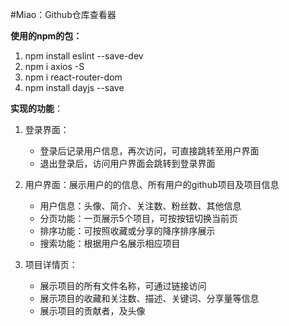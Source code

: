 #Miao：Github仓库查看器

**使用的npm的包：**

1.   npm install eslint --save-dev
2.   npm i axios -S
3.   npm i react-router-dom
4.   npm install dayjs --save

**实现的功能**：

1. 登录界面：

   - 登录后记录用户信息，再次访问，可直接跳转至用户界面
   - 退出登录后，访问用户界面会跳转到登录界面

2. 用户界面：展示用户的的信息、所有用户的github项目及项目信息

   - 用户信息：头像、简介、关注数、粉丝数、其他信息
   - 分页功能：一页展示5个项目，可按按钮切换当前页
   - 排序功能：可按照收藏或分享的降序排序展示
   - 搜索功能：根据用户名展示相应项目

3. 项目详情页：

   - 展示项目的所有文件名称，可通过链接访问
   - 展示项目的收藏和关注数、描述、关键词、分享量等信息
   - 展示项目的贡献者，及头像

   

   



  
